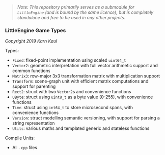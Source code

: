 >*Note: This repository primarily serves as a submodule for `LittleEngine` (and is bound by the same licence), but is completely standalone and free to be used in any other projects.*

### LittleEngine Game Types

*Copyright 2019 Karn Kaul*

Types:
  - `Fixed`: fixed-point implementation using scaled `uint64_t`
  - `Vector2`: geometric interpretation with full vector arithmetic support and common functions
  - `Matrix3`: row-major 3x3 transformation matrix with multiplication support
  - `Transform`: scene-graph unit with efficient matrix computations and support for parenting
  - `Rect2`: struct with two `Vector2`s and convenience functions
  - `UByte`: struct using `uint8_t` as a byte value (0-255), with convenience functions
  - `Time`: struct using `int64_t` to store microsecond spans, with convenience functions
  - `Version`: struct modelling semantic versioning, with support for parsing a string representation
  - `Utils`: various maths and templated generic and stateless functions

Compile Units:
  - All `.cpp` files
